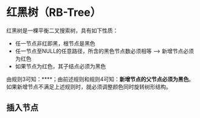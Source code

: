 # 红黑树（RB-Tree）
红黑树是一棵平衡二叉搜索树，具有如下性质：
* 任一节点非红即黑，根节点是黑色
* 任一节点至NULL的任意路径，所含的黑色节点数必须相等 --> 新增节点必须为红色
* 如果节点为红色，其子结点必须为黑色

由规则3可知：****；由前述规则和规则4可知：**新增节点的父节点必须为黑色**。如果新增节点不满足上述规则时，就必须调整颜色同时旋转树形结构。

## 插入节点
